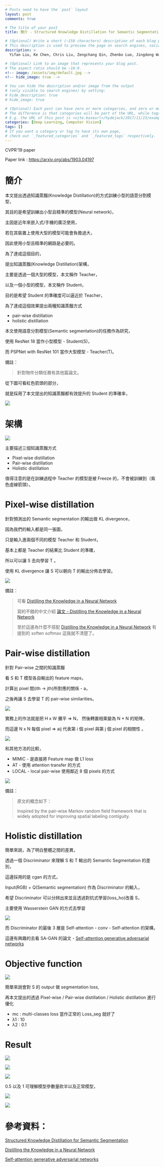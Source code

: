 ```yaml
---
# Posts need to have the `post` layout
layout: post
comments: true

# The title of your post
title: 簡介 - Structured Knowledge Distillation for Semantic Segmentation

# (Optional) Write a short (~150 characters) description of each blog post.
# This description is used to preview the page on search engines, social media, etc.
description: >
  Yifan Liu, Ke Chen, Chris Liu, Zengchang Qin, Zhenbo Luo, Jingdong Wang. ["Structured Knowledge Distillation for Semantic Segmentation"](https://arxiv.org/abs/1903.04197). In CVPR'19.

# (Optional) Link to an image that represents your blog post.
# The aspect ratio should be ~16:9.
<!-- image: /assets/img/default.jpg -->
<!-- hide_image: true -->

# You can hide the description and/or image from the output
# (only visible to search engines) by setting:
# hide_description: true
# hide_image: true

# (Optional) Each post can have zero or more categories, and zero or more tags.
# The difference is that categories will be part of the URL, while tags will not.
# E.g. the URL of this post is <site.baseurl>/hydejack/2017/11/23/example-content/
categories: [Deep Learning, Computer Vision]
tags: []
# If you want a category or tag to have its own page,
# check out `_featured_categories` and `_featured_tags` respectively.
---
```

CVPR'19 paper

Paper link : https://arxiv.org/abs/1903.04197


# 簡介

本文提出透過知識蒸餾(Knowledge Distillation)的方式訓練小型的語意分割模型，

其目的是希望訓練出小型且精準的模型(Neural network)，

主因是近年來嵌入式/手機的廣泛使用，

若在其裝置上使用大型的模型可能會負擔過大，

因此使用小型且精準的網路是必要的。

為了達成這個目的，

提出知識蒸餾(Knowledge Distillation)架構，

主要是透過一個大型的模型，本文稱作 Teacher，

以及一個小型的模型，本文稱作 Student，

目的是希望 Student 的準確度可以逼近於 Teacher，

為了達成這個效果提出兩種知識蒸餾方式
- pair-wise distillation
- holistic distillation

本文使用語意分割模型(Semantic segmentation)的任務作為研究，

使用 ResNet 18 當作小型模型 - Student(S)，

而 PSPNet with ResNet 101 當作大型模型 - Teacher(T)。

備註：
> 針對物件分類任務有其他篇論文。

從下圖可看紅色箭頭的部分，

就是採用了本文提出的知識蒸餾都有效提升的 Student 的準確率，

![](/assets/img/2019-03-23-structured-Knowledge-Distillation/fig1.png)


# 架構

![](/assets/img/2019-03-23-structured-Knowledge-Distillation/fig2.png)

主要描述三個知識蒸餾方式
- Pixel-wise distillation 
- Pair-wise distillation 
- Holistic distillation

值得注意的是在訓練過程中 Teacher 的模型是被 Freeze 的，不會被訓練到（紫色虛線箭頭）。

# Pixel-wise distillation 
針對預測出的 Semantic segmentation 的輸出做 KL divergence，

因為我們的輸入都是同一張圖，

只是輸入進兩個不同的模型 Teacher 和 Student，

基本上都是 Teacher 的結果比 Student 的準確，

所以可以讓 S 去向學習 T 。

使用 KL divergence 讓 S 可以朝向 T 的輸出分佈去學習。

![](/assets/img/2019-03-23-structured-Knowledge-Distillation/eq1.png)

備註：
> 可看 [Distilling the Knowledge in a Neural Network]
>
> 寫的不錯的中文介紹 [論文 - Distilling the Knowledge in a Neural Network]
>
> 至於這邊為什麼不搭配 [Distilling the Knowledge in a Neural Network] 有提到的 soften softmax 這我就不清楚了。

# Pair-wise distillation 
針對 Pair-wise 之間的知識蒸餾

看 S 和 T  模型各自輸出的 feature maps，

計算出 pixel 間(ith -> jth)所對應的關係 - a，

之後再讓 S 去學習 T 的 pair-wise similarities。

![](/assets/img/2019-03-23-structured-Knowledge-Distillation/eq2.png)

實務上的作法就是把 H x W 攤平 => N， 然後轉置相乘變為 N * N 的矩陣，

而這邊 N x N 每個 pixel => aij 代表第 i 個 pixel 與第 j 個 pixel 的相關性 。

![](/assets/img/2019-03-23-structured-Knowledge-Distillation/aij.png)

和其他方法的比較， 

- MIMIC - 是直接將 Feature map 做 L1 loss
- AT - 使用 attention transfer 的方式
- LOCAL - local pair-wise 使用鄰近 8 個 pixels 的方式

![](/assets/img/2019-03-23-structured-Knowledge-Distillation/table2.png)



備註：
> 原文的概念如下：
>
> Inspired by the pair-wise Markov random field framework that is widely adopted for improving spatial labeling contiguity.




# Holistic distillation
簡單來說，為了明白整體之間的差異，

透過一個 Discriminator 來理解 S 和 T 輸出的 Semantic Segmentation 的差別，

這邊採用的是 cgan 的方式，

Input(RGB) + Q(Semantic segmentation) 作為 Discriminator 的輸入，

希望 Discriminator 可以分辨出來並且透過對抗式學習(loss_ho)改善 S，

主要使用 Wasserstein GAN 的方式去學習

![](/assets/img/2019-03-23-structured-Knowledge-Distillation/eq3.png)

而 Discriminator 的最後 3 層是 Self-attention - conv - Self-attention 的架構，

這邊有興趣的去看 SA-GAN 的論文 - [Self-attention generative adversarial networks]

# Objective function

<!-- ![](/assets/img/2019-03-23-structured-Knowledge-Distillation/eq4.png) -->

![](/assets/img/2019-03-23-structured-Knowledge-Distillation/objective-function.png)

簡單來說會對 S 的 output 做 segmentation loss,

再本文提出的透過 Pixel-wise / Pair-wise distillation / Holistic distillation 進行優化

- mc : multi-classes loss 當作正常的 Loss_seg 就好了
- λ1 : 10 
- λ2 : 0.1

# Result

![](/assets/img/2019-03-23-structured-Knowledge-Distillation/fig5.png)

![](/assets/img/2019-03-23-structured-Knowledge-Distillation/fig6.png)

![](/assets/img/2019-03-23-structured-Knowledge-Distillation/fig4.png)

0.5 以及 1 可理解模型參數量砍半以及正常模型，

![](/assets/img/2019-03-23-structured-Knowledge-Distillation/table1.png)

![](/assets/img/2019-03-23-structured-Knowledge-Distillation/table3.png)




# 參考資料：
[Structured Knowledge Distillation for Semantic Segmentation]

[Distilling the Knowledge in a Neural Network]

[Self-attention generative adversarial networks]

[Structured Knowledge Distillation for Semantic Segmentation]:https://arxiv.org/abs/1903.04197

[Distilling the Knowledge in a Neural Network]:https://arxiv.org/abs/1503.02531

[論文 - Distilling the Knowledge in a Neural Network]:https://xmfbit.github.io/2018/06/07/knowledge-distilling/

[Self-attention generative adversarial networks]:https://arxiv.org/abs/1805.08318
